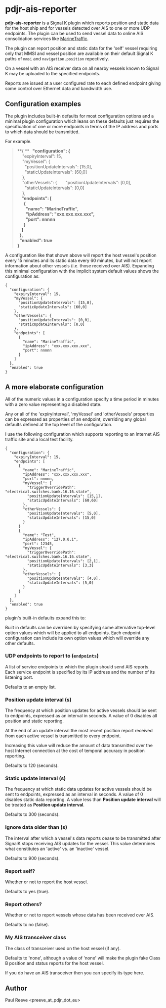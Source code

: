 # pdjr-ais-reporter

**pdjr-ais-reporter** is a
[Signal K](https://www.signalk.org/)
plugin which reports position and static data for the host ship and for
vessels detected over AIS to one or more UDP endpoints.
The plugin can be used to send vessel data to online AIS consolidation
services like
[MarineTraffic](https://www.marinetraffic.com).

The plugin can report position and static data for the 'self' vessel
requiring only that MMSI and vessel position are available on their
default Signal K paths of ```mmsi``` and ```navigation.position```
repectively.

On a vessel with an AIS receiver data on all nearby vessels known to
Signal K may be uploaded to the specified endpoints.

Reports are issued at a user configured rate to each defined endpoint
giving some control over Ethernet data and bandwidth use.

## Configuration examples

The plugin includes built-in defaults for most configuration options
and a minimal plugin configuration which leans on these defaults just
requires the specification of one or more endpoints in terms of the
IP address and ports to which data should be transmitted.

For example.

> **{  **
> **&nbsp;&nbsp;"configuration": {**  
> &nbsp;&nbsp;&nbsp;&nbsp;"expiryInterval": 15,  
> &nbsp;&nbsp;&nbsp;&nbsp;"myVessel": {  
> &nbsp;&nbsp;&nbsp;&nbsp;&nbsp;&nbsp;"positionUpdateIntervals": [15,0],  
> &nbsp;&nbsp;&nbsp;&nbsp;&nbsp;&nbsp;"staticUpdateIntervals": [60,0]  
> &nbsp;&nbsp;&nbsp;&nbsp;},  
> &nbsp;&nbsp;&nbsp;&nbsp;"otherVessels": {
> &nbsp;&nbsp;&nbsp;&nbsp;&nbsp;&nbsp;"positionUpdateIntervals": [0,0],  
> &nbsp;&nbsp;&nbsp;&nbsp;&nbsp;&nbsp;"staticUpdateIntervals": [0,0]  
> &nbsp;&nbsp;&nbsp;&nbsp;},  
> **&nbsp;&nbsp;&nbsp;&nbsp;"endpoints": [**  
> **&nbsp;&nbsp;&nbsp;&nbsp;&nbsp;&nbsp;{**  
> **&nbsp;&nbsp;&nbsp;&nbsp;&nbsp;&nbsp;&nbsp;&nbsp;"name": "MarineTraffic",**  
> **&nbsp;&nbsp;&nbsp;&nbsp;&nbsp;&nbsp;&nbsp;&nbsp;"ipAddress": "xxx.xxx.xxx.xxx",**  
> **&nbsp;&nbsp;&nbsp;&nbsp;&nbsp;&nbsp;&nbsp;&nbsp;"port": nnnnn**  
> **&nbsp;&nbsp;&nbsp;&nbsp;&nbsp;&nbsp;}**  
> **&nbsp;&nbsp;&nbsp;&nbsp;]**  
> **&nbsp;&nbsp;},**  
> **&nbsp;&nbsp;"enabled": true**  
> **}**  

A configuration like that shown above will report the host vessel's
position every 15 minutes and its static data every 60 minutes, but
will not report information about other vessels (i.e. those received
over AIS).
Expanding this minimal configuration with the implicit system default
values shows the configuration as:
```
{
  "configuration": {
    "expiryInterval": 15,
    "myVessel": {
      "positionUpdateIntervals": [15,0],
      "staticUpdateIntervals": [60,0]
    },
    "otherVessels": {
      "positionUpdateIntervals": [0,0],
      "staticUpdateIntervals": [0,0]
    },
    "endpoints": [
      {
        "name": "MarineTraffic",
        "ipAddress": "xxx.xxx.xxx.xxx",
        "port": nnnnn
      }
    ]
  },
  "enabled": true
}
```

## A more elaborate configuration

All of the numeric values in a configuration specify a time period
in minutes with a zero value representing a disabled state.

Any or all of the 'expiryInterval', 'myVessel' and 'otherVessels'
properties can be expressed as properties of an endpoint, overriding
any global defaults defined at the top level of the configuration.

I use the following configuration which supports reporting to an
Internet AIS traffic site and a local test facility.
```
{
  "configuration": {
    "expiryInterval": 15,
    "endpoints": [
      {
        "name": "MarineTraffic",
        "ipAddress": "xxx.xxx.xxx.xxx",
        "port": nnnnn,
        "myVessel": {
          "triggerOverridePath": "electrical.switches.bank.16.16.state",
          "positionUpdateIntervals": [15,1],
          "staticUpdateIntervals": [60,60]
        },
        "otherVessels": {
          "positionUpdateIntervals": [5,0],
          "staticUpdateIntervals": [15,0]
        }
      }
      {
        "name": "Test",
        "ipAddress": "127.0.0.1",
        "port": 12345,
        "myVessel": {
          "triggerOverridePath": "electrical.switches.bank.16.16.state",
          "positionUpdateIntervals": [2,1],
          "staticUpdateIntervals": [3,3]
        },
        "otherVessels": {
          "positionUpdateIntervals": [4,0],
          "staticUpdateIntervals": [5,0]
        }
      }
    ]
  },
  "enabled": true
}
```



plugin's built-in defaults expand this to:


Built in defaults can be overriden by specifying some alternative
top-level option values which will be applied to all endpoints.
Each endpoint configuration can include its own option values which
will override any other defaults.

### UDP endpoints to report to (```endpoints```)
A list of service endpoints to which the plugin should send AIS
reports.
Each service endpoint is specified by its IP address and the
number of its listening port.

Defaults to an empty list.

### Position update interval (s)
The frequency at which position updates for active vessels should
be sent to endpoints, expressed as an interval in seconds.
A value of 0 disables all position and static reporting.

At the end of an update interval the most recent position report
received from each active vessel is transmitted to every endpoint.

Increasing this value will reduce the amount of data transmitted
over the host Internet connection at the cost of temporal accuracy
in position reporting.

Defaults to 120 (seconds).

### Static update interval (s)
The frequency at which static data updates for active vessels should
be sent to endpoints, expressed as an interval in seconds.
A value of 0 disables static data reporting.
A value less than **Position update interval** will be treated as
**Position update interval**.

Defaults to 300 (seconds).

### Ignore data older than (s)
The interval after which a vessel's data reports cease to be transmitted
after SignalK stops receiving AIS updates for the vessel.
This value determines what constitutes an 'active' vs. an 'inactive'
vessel.

Defaults to 900 (seconds).

### Report self?
Whether or not to report the host vessel.

Defaults to yes (true).

### Report others?
Whether or not to report vessels whose data has been received over AIS.

Defaults to no (false).

### My AIS transceiver class
The class of transceiver used on the host vessel (if any).

Defaults to 'none', although a value of 'none' will make the plugin
fake Class B position and status reports for the host vessel.

If you do have an AIS transceiver then you can specify its type
here.

## Author
Paul Reeve <preeve_at_pdjr_dot_eu>
